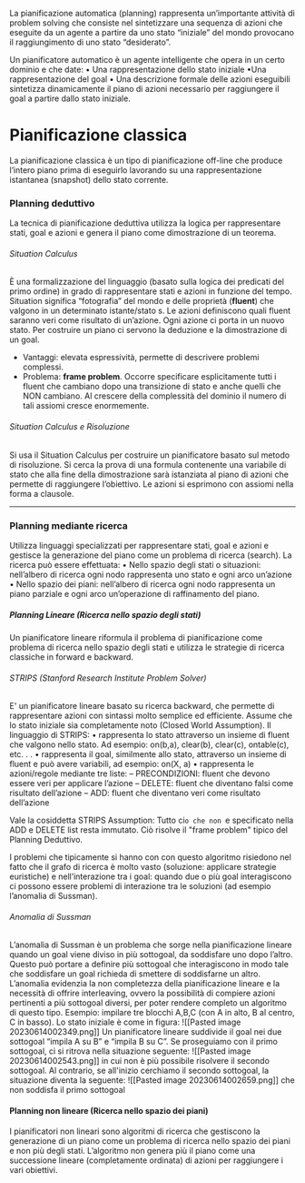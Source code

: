 La pianificazione automatica (planning) rappresenta un’importante attività di problem solving che consiste nel sintetizzare una sequenza di azioni che eseguite da un agente a partire da uno stato “iniziale” del mondo provocano il raggiungimento di uno stato “desiderato”.

Un pianificatore automatico è un agente intelligente che opera in un certo dominio e che date: 
• Una rappresentazione dello stato iniziale 
•Una rappresentazione del goal 
• Una descrizione formale delle azioni eseguibili sintetizza dinamicamente il piano di azioni necessario per raggiungere il goal a partire dallo stato iniziale.

# Pianificazione classica
La pianificazione classica è un tipo di pianificazione off-line che produce l’intero piano prima di eseguirlo lavorando su una rappresentazione istantanea (snapshot) dello stato corrente.

### Planning deduttivo
La tecnica di pianificazione deduttiva utilizza la logica per rappresentare stati, goal e azioni e genera il piano come dimostrazione di un teorema.

###### Situation Calculus
È una formalizzazione del linguaggio (basato sulla logica dei predicati del primo ordine) in grado di rappresentare stati e azioni in funzione del tempo.
Situation significa “fotografia” del mondo e delle proprietà (**fluent**) che valgono in un determinato istante/stato s.
Le azioni definiscono quali fluent saranno veri come risultato di un’azione.
Ogni azione ci porta in un nuovo stato.
Per costruire un piano ci servono la deduzione e la dimostrazione di un goal.
- Vantaggi: elevata espressività, permette di descrivere problemi complessi. 
- Problema: **frame problem**. Occorre specificare esplicitamente tutti i fluent che cambiano dopo una transizione di stato e anche quelli che NON cambiano. Al crescere della complessità del dominio il numero di tali assiomi cresce enormemente.
###### Situation Calculus e Risoluzione
Si usa il Situation Calculus per costruire un pianificatore basato sul metodo di risoluzione.
Si cerca la prova di una formula contenente una variabile di stato che alla fine della dimostrazione sarà istanziata al piano di azioni che permette di raggiungere l’obiettivo.
Le azioni si esprimono con assiomi nella forma a clausole.

---
### Planning mediante ricerca
Utilizza linguaggi specializzati per rappresentare stati, goal e azioni e gestisce la generazione del piano come un problema di ricerca (search).
La ricerca può essere effettuata: 
• Nello spazio degli stati o situazioni: nell’albero di ricerca ogni nodo rappresenta uno stato e ogni arco un’azione 
• Nello spazio dei piani: nell’albero di ricerca ogni nodo rappresenta un piano parziale e ogni arco un’operazione di raffinamento del piano.

##### Planning Lineare (Ricerca nello spazio degli stati)
Un pianificatore lineare riformula il problema di pianificazione come problema di ricerca nello spazio degli stati e utilizza le strategie di ricerca classiche in forward e backward.

###### STRIPS (Stanford Research Institute Problem Solver)
E' un pianificatore lineare basato su ricerca backward, che permette di rappresentare azioni con sintassi molto semplice ed efficiente. Assume che lo stato iniziale sia completamente noto (Closed World Assumption).
Il linguaggio di STRIPS: 
• rappresenta lo stato attraverso un insieme di fluent che valgono nello stato. Ad esempio: on(b,a), clear(b), clear(c), ontable(c), etc. . . 
• rappresenta il goal, similmente allo stato, attraverso un insieme di fluent e può avere variabili, ad esempio: on(X, a)
• rappresenta le azioni/regole mediante tre liste: 
	– PRECONDIZIONI: fluent che devono essere veri per applicare l’azione 
	– DELETE: fluent che diventano falsi come risultato dell’azione 
	– ADD: fluent che diventano veri come risultato dell’azione

Vale la cosiddetta STRIPS Assumption: Tutto ci`o che non `e specificato nella ADD e DELETE list resta immutato. Ciò risolve il "frame problem" tipico del Planning Deduttivo.

I problemi che tipicamente si hanno con con questo algoritmo risiedono nel fatto che il grafo di ricerca è molto vasto (soluzione: applicare strategie euristiche) e nell’interazione tra i goal: quando due o più goal interagiscono ci possono essere problemi di interazione tra le soluzioni (ad esempio l’anomalia di Sussman).
###### Anomalia di Sussman
L’anomalia di Sussman è un problema che sorge nella pianificazione lineare quando un goal viene diviso in più sottogoal, da soddisfare uno dopo l’altro. Questo può portare a definire più sottogoal che interagiscono in modo tale che soddisfare un goal richieda di smettere di soddisfarne un altro.
L’anomalia evidenzia la non completezza della pianificazione lineare e la necessità di offrire interleaving, ovvero la possibilità di compiere azioni pertinenti a più sottogoal diversi, per poter rendere completo un algoritmo di questo tipo.
Esempio: impilare tre blocchi A,B,C (con A in alto, B al centro, C in basso). Lo stato iniziale è come in figura:
![[Pasted image 20230614002349.png]]
Un pianificatore lineare suddivide il goal nei due sottogoal “impila A su B” e “impila B su C”.
Se proseguiamo con il primo sottogoal, ci si ritrova nella situazione seguente:
![[Pasted image 20230614002543.png]]
in cui non è più possibile risolvere il secondo sottogoal.
Al contrario, se all'inizio cerchiamo il secondo sottogoal, la situazione diventa la seguente:
![[Pasted image 20230614002659.png]]
che non soddisfa il primo sottogoal

#### Planning non lineare (Ricerca nello spazio dei piani)
I pianificatori non lineari sono algoritmi di ricerca che gestiscono la generazione di un piano come un problema di ricerca nello spazio dei piani e non più degli stati. L’algoritmo non genera più il piano come una successione lineare (completamente ordinata) di azioni per raggiungere i vari obiettivi.